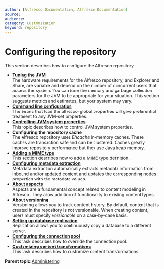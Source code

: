 ```yaml
---
author: [Alfresco Documentation, Alfresco Documentation]
source: 
audience: 
category: Customization
keyword: repository
---
```


# Configuring the repository

This section describes how to configure the Alfresco repository.

-   **[Tuning the JVM](../concepts/jvm-tuning.md)**  
The hardware requirements for the Alfresco repository, and Explorer and Share, are variable and depend on the number of concurrent users that access the system. You can tune the memory and garbage collection parameters for the JVM to be appropriate for your situation. This section suggests metrics and estimates, but your system may vary.
-   **[Command line configuration](../concepts/cmd-line-config.md)**  
The beans that load the alfresco-global.properties will give preferential treatment to any JVM-set properties.
-   **[Controlling JVM system properties](../concepts/jvm-prop.md)**  
This topic describes how to control JVM system properties.
-   **[Configuring the repository cache](../concepts/cache-memorysettings.md)**  
The Alfresco repository uses *Ehcache* in-memory caches. These caches are transaction safe and can be clustered. Caches greatly improve repository performance but they use Java heap memory.
-   **[Adding a MIME type](../tasks/mimetype-add.md)**  
This section describes how to add a MIME type definition.
-   **[Configuring metadata extraction](../tasks/metadata-config.md)**  
Metadata extraction automatically extracts metadata information from inbound and/or updated content and updates the corresponding nodes properties with the metadata values.
-   **[About aspects](../concepts/aspect-about.md)**  
Aspects are a fundamental concept related to content modeling in Alfresco. They allow addition of functionality to existing content types.
-   **[About versioning](../concepts/versioning.md)**  
Versioning allows you to track content history. By default, content that is created in the repository is not versionable. When creating content, users must specify *versionable* on a case-by-case basis.
-   **[Setting up database replication](../concepts/replication.md)**  
Replication allows you to continuously copy a database to a different server.
-   **[Configuring the connection pool](../tasks/connpool-config.md)**  
This task describes how to override the connection pool.
-   **[Customizing content transformations](../tasks/contenttrans-customize.md)**  
This task describes how to customize content transformations.

**Parent topic:**[Administering](../concepts/ch-administering.md)

